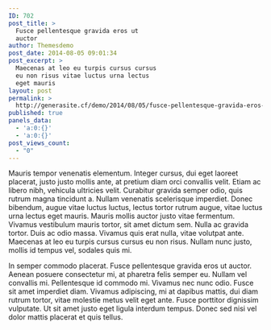 ```yaml
---
ID: 702
post_title: >
  Fusce pellentesque gravida eros ut
  auctor
author: Themesdemo
post_date: 2014-08-05 09:01:34
post_excerpt: >
  Maecenas at leo eu turpis cursus cursus
  eu non risus vitae luctus urna lectus
  eget mauris
layout: post
permalink: >
  http://generasite.cf/demo/2014/08/05/fusce-pellentesque-gravida-eros-ut-auctor/
published: true
panels_data:
  - 'a:0:{}'
  - 'a:0:{}'
post_views_count:
  - "0"
---
```

Mauris tempor venenatis elementum. Integer cursus, dui eget laoreet placerat, justo justo mollis ante, at pretium diam orci convallis velit. Etiam ac libero nibh, vehicula ultricies velit. Curabitur gravida semper odio, quis rutrum magna tincidunt a. Nullam venenatis scelerisque imperdiet. Donec bibendum, augue vitae luctus luctus, lectus tortor rutrum augue, vitae luctus urna lectus eget mauris. Mauris mollis auctor justo vitae fermentum. Vivamus vestibulum mauris tortor, sit amet dictum sem. Nulla ac gravida tortor. Duis ac odio massa. Vivamus quis erat nulla, vitae volutpat ante. Maecenas at leo eu turpis cursus cursus eu non risus. Nullam nunc justo, mollis id tempus vel, sodales quis mi.

In semper commodo placerat. Fusce pellentesque gravida eros ut auctor. Aenean posuere consectetur mi, at pharetra felis semper eu. Nullam vel convallis mi. Pellentesque id commodo mi. Vivamus nec nunc odio. Fusce sit amet imperdiet diam. Vivamus adipiscing, mi at dapibus mattis, dui diam rutrum tortor, vitae molestie metus velit eget ante. Fusce porttitor dignissim vulputate. Ut sit amet justo eget ligula interdum tempus. Donec sed nisi vel dolor mattis placerat et quis tellus.